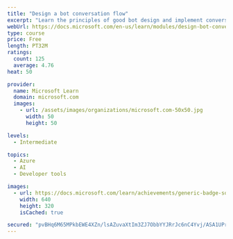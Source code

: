 ```yaml
---
title: "Design a bot conversation flow"
excerpt: "Learn the principles of good bot design and implement conversational flows, knowledge bots, and how to hand-off interactions to a human."
webUrl: https://docs.microsoft.com/en-us/learn/modules/design-bot-conversation-flow/
type: course
price: Free
length: PT32M
ratings:
  count: 125
  average: 4.76
heat: 50

provider:
  name: Microsoft Learn
  domain: microsoft.com
  images:
    - url: /assets/images/organizations/microsoft.com-50x50.jpg
      width: 50
      height: 50

levels:
  - Intermediate

topics:
  - Azure
  - AI
  - Developer tools

images:
  - url: https://docs.microsoft.com/learn/achievements/generic-badge-social.png
    width: 640
    height: 320
    isCached: true

secured: "pvBHq6M65MPkbEWE4XZn/lsAZuvaXtIm3ZJ7ObbYYJRrJc6nC4Yvj/ASA1UPreqUVgEjRCU8JpZu78UNHBDRHimf0EnMj2n+vlWuB+cbWKXNRo7Ic3YKb9dNkCcsDzzqTMh5hSEsqpkduq+D7LCAYNs9/VoUIcvE5JZMJilPYHdWtMVJBbNvWD0sOjmlAf+B9D2vmO1KL7nlRjbt/cyroyFehPz/wCMJQf6m5+Ly0kvOOkLriehKRI0ZX2W+UemYxtVz0T3qbIDnM93r89s2FXYCSujsCApjAiuiidM6TW3Qu9sLRnMwsn/u6pjLQMIGt0ucxK8O/tkb5NtduwoAKpyon0g0x8Sik46u83Oh7ZUy0PbnREjjienDmElaHNCo6fvFPHm2m1dfm4MPwk9C9M1gS+vZbk2RS2PI3maQgok=;Bv1KU8hYm0iEHxx7JGMFfA=="
---
```


